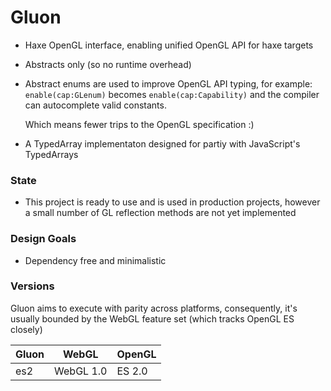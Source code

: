 # Gluon

- Haxe OpenGL interface, enabling unified OpenGL API for haxe targets
- Abstracts only (so no runtime overhead)
- Abstract enums are used to improve OpenGL API typing, for example:
	`enable(cap:GLenum)`
	becomes
	`enable(cap:Capability)`
	and the compiler can autocomplete valid constants.

	Which means fewer trips to the OpenGL specification :)
- A TypedArray implementaton designed for partiy with JavaScript's TypedArrays

### State

- This project is ready to use and is used in production projects, however a small number of GL reflection methods are not yet implemented

### Design Goals
- Dependency free and minimalistic

### Versions
Gluon aims to execute with parity across platforms, consequently, it's usually bounded by the WebGL feature set (which tracks OpenGL ES closely)

| Gluon     | WebGL     | OpenGL |
|-----------|-----------|--------|
| es2       | WebGL 1.0 | ES 2.0 |
